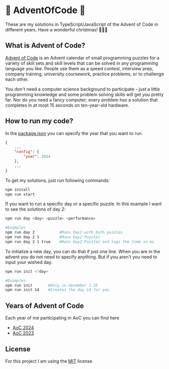 # 🎄 AdventOfCode 🎄

These are my solutions in TypeScript/JavaScript of the Advent of Code in different years. Have a wonderful christmas! 🎄🎄🎄

## What is Advent of Code?

[Advent of Code](https://adventofcode.com/) is an Advent calendar of small programming puzzles for a variety of skill sets and skill levels that can be solved in any programming language you like. People use them as a speed contest, interview prep, company training, university coursework, practice problems, or to challenge each other.

You don't need a computer science background to participate - just a little programming knowledge and some problem solving skills will get you pretty far. Nor do you need a fancy computer; every problem has a solution that completes in at most 15 seconds on ten-year-old hardware.

## How to run my code?

In the [package.json](package.json) you can specify the year that you want to run

```json
{
	...
	"config": {
		"year": 2024
	},
	...
}
```

To get my solutions, just run following commands:

```bash
npm install
npm run start
```

If you want to run a specific day or a specific puzzle. In this example I want to see the solutions of day 2:

```bash
npm run day <day> <puzzle> <performance>

#Examples
npm run day 2           #Runs Day2 with both puzzles
npm run day 2 1         #Runs Day2 Puzzle1
npm run day 2 1 true    #Runs Day2 Puzzle1 and logs the time in ms
```

To initialize a new day, you can do that if just one line.
When you are in the advent you do not need to specify anything. But if you aren't you need to input your wished day.

```bash
npm run init <?day>

#Examples
npm run init       #Only in december 1-25
npm run init 14    #Creates the day 14 for you
```

## Years of Advent of Code

Each year of me participating in AoC you can find here

-   [AoC 2024](2024/README.md)
-   [AoC 2023](2023/README.md)

## License

For this project I am using the [MIT](LICENSE) license

